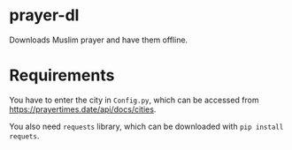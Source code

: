 # prayer-dl
Downloads Muslim prayer and have them offline.

# Requirements
You have to enter the city in `Config.py`, which can be accessed from https://prayertimes.date/api/docs/cities.

You also need `requests` library, which can be downloaded with `pip install requets`.

